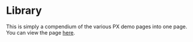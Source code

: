 # Library

This is simply a compendium of the various PX demo pages into one page. You can view the page [here](https://predixdev.github.io/px-library-design/).
